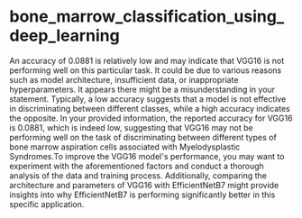 # bone_marrow_classification_using_deep_learning

An accuracy of 0.0881 is relatively low and may indicate that VGG16 is not performing well on this particular task. It could be due to various reasons such as model architecture, insufficient data, or inappropriate hyperparameters.
It appears there might be a misunderstanding in your statement. Typically, a low accuracy suggests that a model is not effective in discriminating between different classes, while a high accuracy indicates the opposite. In your provided information, the reported accuracy for VGG16 is 0.0881, which is indeed low, suggesting that VGG16 may not be performing well on the task of discriminating between different types of bone marrow aspiration cells associated with Myelodysplastic Syndromes.To improve the VGG16 model's performance, you may want to experiment with the aforementioned factors and conduct a thorough analysis of the data and training process. Additionally, comparing the architecture and parameters of VGG16 with EfficientNetB7 might provide insights into why EfficientNetB7 is performing significantly better in this specific application.
